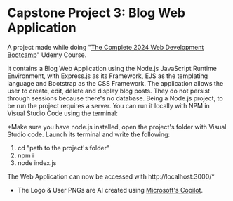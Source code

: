 # Capstone Project 3: Blog Web Application
A project made while doing "[The Complete 2024 Web Development Bootcamp](https://www.udemy.com/course/the-complete-web-development-bootcamp/)" Udemy Course. 

It contains a Blog Web Application using the Node.js JavaScript Runtime Environment, with Express.js as its Framework, EJS as the templating language and Bootstrap as the CSS Framework. The application allows the user to create, edit, delete and display blog posts. They do not persist through sessions because there's no database.
Being a Node.js project, to be run the project requires a server. You can run it locally with NPM in Visual Studio Code using the terminal: 


*Make sure you have node.js installed, open the project's folder with Visual Studio code. Launch its terminal and write the following:
1. cd "path to the project's folder"
2. npm i
3. node index.js
   
The Web Application can now be accessed with http://localhost:3000/*


* The Logo & User PNGs are AI created using [Microsoft's Copilot](https://copilot.microsoft.com/).
